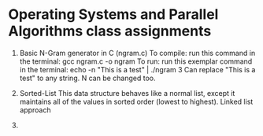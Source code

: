 # Operating Systems and Parallel Algorithms class assignments
1. Basic N-Gram generator in C (ngram.c)
To compile: run this command in the terminal: gcc ngram.c -o ngram
To run: run this exemplar command in the terminal: echo -n "This is a test" | ./ngram 3
Can replace "This is a test" to any string. N can be changed too.

2. Sorted-List
This data structure behaves like a normal list, except it maintains all of the values in sorted order (lowest to highest).
Linked list approach

3. 
